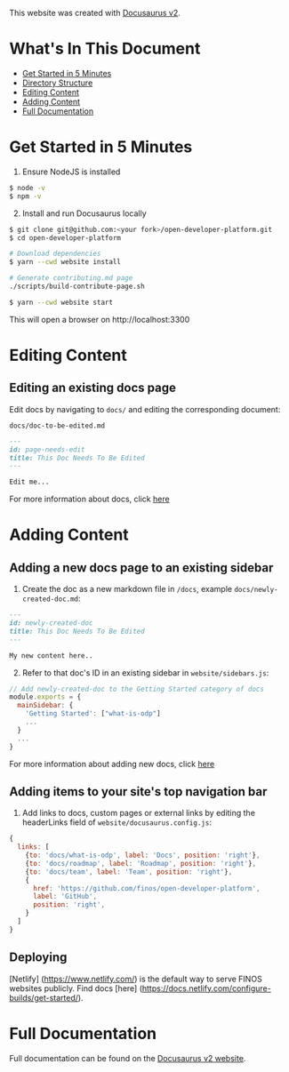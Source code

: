 This website was created with [Docusaurus v2](https://v2.docusaurus.io/).

# What's In This Document

- [Get Started in 5 Minutes](#get-started-in-5-minutes)
- [Directory Structure](#directory-structure)
- [Editing Content](#editing-content)
- [Adding Content](#adding-content)
- [Full Documentation](#full-documentation)

# Get Started in 5 Minutes

1. Ensure NodeJS is installed
```sh
$ node -v
$ npm -v
```

2. Install and run Docusaurus locally

```sh
$ git clone git@github.com:<your fork>/open-developer-platform.git
$ cd open-developer-platform

# Download dependencies
$ yarn --cwd website install

# Generate contributing.md page
./scripts/build-contribute-page.sh

$ yarn --cwd website start
```
This will open a browser on http://localhost:3300

# Editing Content

## Editing an existing docs page

Edit docs by navigating to `docs/` and editing the corresponding document:

`docs/doc-to-be-edited.md`

```markdown
---
id: page-needs-edit
title: This Doc Needs To Be Edited
---

Edit me...
```

For more information about docs, click [here](https://v2.docusaurus.io/docs/installation#project-structure)

# Adding Content

## Adding a new docs page to an existing sidebar

1. Create the doc as a new markdown file in `/docs`, example `docs/newly-created-doc.md`:

```md
---
id: newly-created-doc
title: This Doc Needs To Be Edited
---

My new content here..
```

2. Refer to that doc's ID in an existing sidebar in `website/sidebars.js`:

```javascript
// Add newly-created-doc to the Getting Started category of docs
module.exports = {
  mainSidebar: {
    'Getting Started': ["what-is-odp"]
    ...
  }
  ...
}
```

For more information about adding new docs, click [here](https://v2.docusaurus.io/docs/docs#sidebar)

## Adding items to your site's top navigation bar

1. Add links to docs, custom pages or external links by editing the headerLinks field of `website/docusaurus.config.js`:

```javascript
{
  links: [
    {to: 'docs/what-is-odp', label: 'Docs', position: 'right'},
    {to: 'docs/roadmap', label: 'Roadmap', position: 'right'},
    {to: 'docs/team', label: 'Team', position: 'right'},
    {
      href: 'https://github.com/finos/open-developer-platform',
      label: 'GitHub',
      position: 'right',
    }
  ]
}
```

## Deploying

[Netlify] (https://www.netlify.com/) is the default way to serve FINOS websites publicly. Find docs [here] (https://docs.netlify.com/configure-builds/get-started/).

# Full Documentation

Full documentation can be found on the [Docusaurus v2 website](https://v2.docusaurus.io/).
